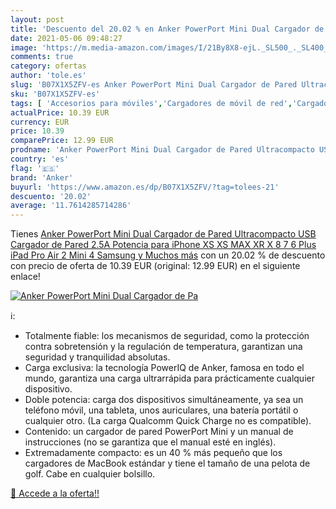 ```yaml
---
layout: post
title: 'Descuento del 20.02 % en Anker PowerPort Mini Dual Cargador de Pa'
date: 2021-05-06 09:48:27
image: 'https://m.media-amazon.com/images/I/21By8X8-ejL._SL500_._SL400_.jpg'
comments: true
category: ofertas
author: 'tole.es'
slug: 'B07X1X5ZFV-es Anker PowerPort Mini Dual Cargador de Pared Ultracompacto...'
sku: 'B07X1X5ZFV-es'
tags: [ 'Accesorios para móviles','Cargadores de móvil de red','Cargadores para móviles','Comunicación móvil y accesorios','Electrónica','anker','ipad','iphone', ]
actualPrice: 10.39 EUR
currency: EUR
price: 10.39
comparePrice: 12.99 EUR
prodname: 'Anker PowerPort Mini Dual Cargador de Pared Ultracompacto USB Cargador de Pared 2.5A Potencia para iPhone XS XS MAX XR X 8 7 6 Plus iPad Pro Air 2 Mini 4 Samsung y Muchos más'
country: 'es'
flag: '🇪🇸'
brand: 'Anker'
buyurl: 'https://www.amazon.es/dp/B07X1X5ZFV/?tag=tolees-21'
descuento: '20.02'
average: '11.7614285714286'
---
```


Tienes [Anker PowerPort Mini Dual Cargador de Pared Ultracompacto USB Cargador de Pared 2.5A Potencia para iPhone XS XS MAX XR X 8 7 6 Plus iPad Pro Air 2 Mini 4 Samsung y Muchos más](https://www.amazon.es/dp/B07X1X5ZFV/?tag=tolees-21) con un 20.02 % de descuento con precio de oferta de 10.39 EUR (original: 12.99 EUR) en el siguiente enlace!

[![Anker PowerPort Mini Dual Cargador de Pa](https://m.media-amazon.com/images/I/21By8X8-ejL._SL500_._SL400_.jpg)](https://www.amazon.es/dp/B07X1X5ZFV/?tag=tolees-21)

ℹ️:

- Totalmente fiable: los mecanismos de seguridad, como la protección contra sobretensión y la regulación de temperatura, garantizan una seguridad y tranquilidad absolutas.
- Carga exclusiva: la tecnología PowerIQ de Anker, famosa en todo el mundo, garantiza una carga ultrarrápida para prácticamente cualquier dispositivo.
- Doble potencia: carga dos dispositivos simultáneamente, ya sea un teléfono móvil, una tableta, unos auriculares, una batería portátil o cualquier otro. (La carga Qualcomm Quick Charge no es compatible).
- Contenido: un cargador de pared PowerPort Mini y un manual de instrucciones (no se garantiza que el manual esté en inglés).
- Extremadamente compacto: es un 40 % más pequeño que los cargadores de MacBook estándar y tiene el tamaño de una pelota de golf. Cabe en cualquier bolsillo.

[🛒 Accede a la oferta!!](https://www.amazon.es/dp/B07X1X5ZFV/?tag=tolees-21)
